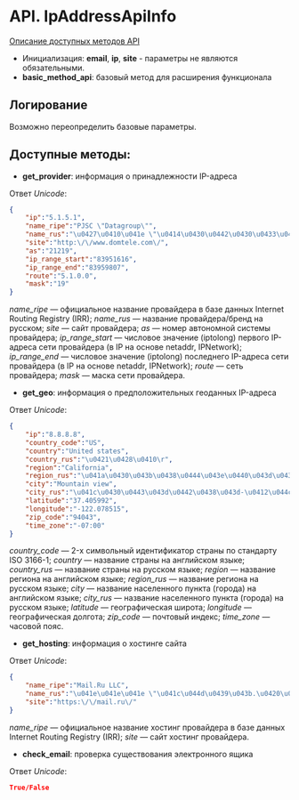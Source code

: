 # API. **IpAddressApiInfo**
[Описание доступных методов API](https://2ip.ua/ru/api/our-api)

* Инициализация: **email**, **ip**, **site** - параметры не являются обязательными.
* **basic\_method\_api**: базовый метод для расширения функционала

## Логирование

Возможно переопределить базовые параметры.

## Доступные методы:

* **get\_provider**: информация о принадлежности IP-адреса

Ответ *Unicode*:
```json
{
    "ip":"5.1.5.1",
    "name_ripe":"PJSC \"Datagroup\"",
    "name_rus":"\u0427\u0410\u041e \"\u0414\u0430\u0442\u0430\u0433\u0440\u0443\u043f\"",
    "site":"http:\/\/www.domtele.com\/",
    "as":"21219",
    "ip_range_start":"83951616",
    "ip_range_end":"83959807",
    "route":"5.1.0.0",
    "mask":"19"
}
```

*name\_ripe* — официальное название провайдера в базе данных Internet Routing Registry (IRR);
*name\_rus* — название провайдера/бренд на русском;
*site* — сайт провайдера;
*as* — номер автономной системы провайдера;
*ip\_range\_start* — числовое значение (iptolong) первого IP-адреса сети провайдера (в IP на основе netaddr, IPNetwork);
*ip\_range\_end* — числовое значение (iptolong) последнего IP-адреса сети провайдера (в IP на основе netaddr, IPNetwork);
*route* — сеть провайдера;
*mask* — маска сети провайдера.

* **get\_geo**: информация о предположительных геоданных IP-адреса

Ответ *Unicode*:
```json
{
    "ip":"8.8.8.8",
    "country_code":"US",
    "country":"United states",
    "country_rus":"\u0421\u0428\u0410\r",
    "region":"California",
    "region_rus":"\u041a\u0430\u043b\u0438\u0444\u043e\u0440\u043d\u0438\u044f",
    "city":"Mountain view",
    "city_rus":"\u041c\u0430\u0443\u043d\u0442\u0438\u043d-\u0412\u044c\u044e",
    "latitude":"37.405992",
    "longitude":"-122.078515",
    "zip_code":"94043",
    "time_zone":"-07:00"
}
```

*country\_code* — 2-х символьный идентификатор страны по стандарту ISO 3166-1;
*country* — название страны на английском языке;
*country\_rus* — название страны на русском языке;
*region* — название региона на английском языке;
*region\_rus* — название региона на русском языке;
*city* — название населенного пункта (города) на английском языке;
*city\_rus* — название населенного пункта (города) на русском языке;
*latitude* — географическая широта;
*longitude* — географическая долгота;
*zip\_code* — почтовый индекс;
*time\_zone* — часовой пояс.

* **get\_hosting**: информация о хостинге сайта

Ответ *Unicode*:
```json
{
    "name_ripe":"Mail.Ru LLC",
    "name_rus":"\u041e\u041e\u041e \"\u041c\u044d\u0439\u043b.\u0420\u0443\"",
    "site":"https:\/\/mail.ru\/"
}
```

*name\_ripe* — официальное название хостинг провайдера в базе данных Internet Routing Registry (IRR);
*site* — сайт хостинг провайдера.

* **check\_email**: проверка существования электронного ящика

Ответ *Unicode*:
```json
True/False
```
